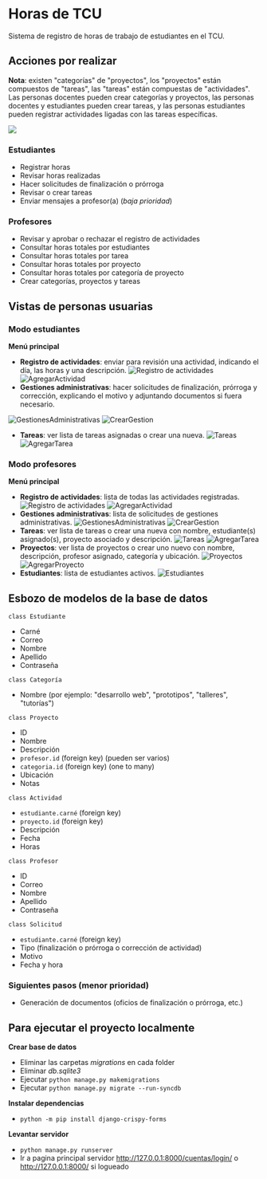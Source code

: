 # Horas de TCU

Sistema de registro de horas de trabajo de estudiantes en el TCU.

## Acciones por realizar

**Nota**: existen "categorías" de "proyectos", los "proyectos" están compuestos de "tareas", las "tareas" están compuestas de "actividades". Las personas docentes pueden crear categorías y proyectos, las personas docentes y estudiantes pueden crear tareas, y las personas estudiantes pueden registrar actividades ligadas con las tareas específicas.

[![](https://mermaid.ink/img/pako:eNpdj88KgkAQh19lmZOBHrp6CPzbNchb22FwJ11KV9Y1EPGReoperG1TouY0_L6PHzMTlEoQhFBp7GpWpLxldqJTgoYqpZ8P7M8sCHYs9g5ajVQaxbabjxU7kHgFasJ-CRMXpl5UGnmXAgWtJHIk-_a0C8gcyH97chfu_3rAh4Z0g1LYm6e3ycHU1BCH0K4C9ZUDb2frDZ2wP2RCGqUhvOCtJx9wMOo4tiWERg-0SqlE-3-zWPMLqmhVgQ)](https://mermaid-js.github.io/mermaid-live-editor/edit#pako:eNpdj88KgkAQh19lmZOBHrp6CPzbNchb22FwJ11KV9Y1EPGReoperG1TouY0_L6PHzMTlEoQhFBp7GpWpLxldqJTgoYqpZ8P7M8sCHYs9g5ajVQaxbabjxU7kHgFasJ-CRMXpl5UGnmXAgWtJHIk-_a0C8gcyH97chfu_3rAh4Z0g1LYm6e3ycHU1BCH0K4C9ZUDb2frDZ2wP2RCGqUhvOCtJx9wMOo4tiWERg-0SqlE-3-zWPMLqmhVgQ)

### Estudiantes

- Registrar horas
- Revisar horas realizadas
- Hacer solicitudes de finalización o prórroga
- Revisar o crear tareas
- Enviar mensajes a profesor(a) (_baja prioridad_)

### Profesores

- Revisar y aprobar o rechazar el registro de actividades
- Consultar horas totales por estudiantes
- Consultar horas totales por tarea
- Consultar horas totales por proyecto
- Consultar horas totales por categoría de proyecto
- Crear categorías, proyectos y tareas

## Vistas de personas usuarias

### Modo estudiantes

**Menú principal**
- **Registro de actividades**: enviar para revisión una actividad, indicando el día, las horas y una descripción.
![Registro de actividades](DesignImages/Estudiantes/RegistroDeActividades.PNG)
![AgregarActividad](DesignImages/Estudiantes/AgregarActividad.PNG)
- **Gestiones administrativas**: hacer solicitudes de finalización, prórroga y corrección, explicando el motivo y adjuntando documentos si fuera necesario.

![GestionesAdministrativas](DesignImages/Estudiantes/GestionesAdministrativas.PNG)
![CrearGestion](DesignImages/Estudiantes/CrearGestion.PNG)
- **Tareas**: ver lista de tareas asignadas o crear una nueva.
![Tareas](DesignImages/Estudiantes/Tareas.PNG)
![AgregarTarea](DesignImages/Estudiantes/AgregarTarea.PNG)

### Modo profesores

**Menú principal**
- **Registro de actividades**: lista de todas las actividades registradas.
![Registro de actividades](DesignImages/Profesores/RegistroDeActividades.PNG)
![AgregarActividad](DesignImages/Profesores/AgregarActividad.PNG)
- **Gestiones administrativas**: lista de solicitudes de gestiones administrativas.
![GestionesAdministrativas](DesignImages/Profesores/GestionesAdministrativas.PNG)
![CrearGestion](DesignImages/Profesores/CrearGestion.PNG)
- **Tareas**: ver lista de tareas o crear una nueva con nombre, estudiante(s) asignado(s), proyecto asociado y descripción.
![Tareas](DesignImages/Profesores/Tareas.PNG)
![AgregarTarea](DesignImages/Profesores/AgregarTarea.PNG)
- **Proyectos**: ver lista de proyectos o crear uno nuevo con nombre, descripción, profesor asignado, categoría y ubicación.
![Proyectos](DesignImages/Profesores/Proyectos.PNG)
![AgregarProyecto](DesignImages/Profesores/AgregarProyecto.PNG)
- **Estudiantes**: lista de estudiantes activos.
![Estudiantes](DesignImages/Profesores/Estudiantes.PNG)

## Esbozo de modelos de la base de datos

`class Estudiante`

- Carné
- Correo
- Nombre
- Apellido
- Contraseña

`class Categoría`

- Nombre (por ejemplo: "desarrollo web", "prototipos", "talleres", "tutorías")

`class Proyecto`

- ID
- Nombre
- Descripción
- `profesor.id` (foreign key) (pueden ser varios)
- `categoria.id` (foreign key) (one to many)
- Ubicación
- Notas

`class Actividad`

- `estudiante.carné` (foreign key)
- `proyecto.id` (foreign key)
- Descripción
- Fecha
- Horas

`class Profesor`

- ID
- Correo
- Nombre
- Apellido
- Contraseña

`class Solicitud`

- `estudiante.carné` (foreign key)
- Tipo (finalización o prórroga o corrección de actividad)
- Motivo
- Fecha y hora

### Siguientes pasos (menor prioridad)

- Generación de documentos (oficios de finalización o prórroga, etc.)

## Para ejecutar el proyecto localmente

**Crear base de datos**
- Eliminar las carpetas _migrations_ en cada folder
- Eliminar _db.sqlite3_
- Ejecutar `python manage.py makemigrations`
- Ejecutar `python manage.py migrate --run-syncdb`

**Instalar dependencias**
- `python -m pip install django-crispy-forms`

**Levantar servidor**
- `python manage.py runserver`
- Ir a pagina principal servidor http://127.0.0.1:8000/cuentas/login/ o http://127.0.0.1:8000/ si logueado
